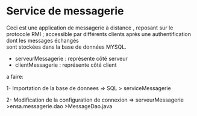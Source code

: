 #  Service de messagerie


Ceci est une application de messagerie à distance , reposant sur le protocole RMI ;
accessible par différents clients après une authentification dont les messages échangés  
sont stockées dans la base de données MYSQL.


   - serveurMessagerie : représente côté serveur
   - clientMessagerie : représente côté client

a faire:

 1- Importation de la base de donnees
 => SQL > serviceMessagerie
 
 2- Modification de la configuration de connexion
 => serveurMessagerie >ensa.messagerie.dao >MessageDao.java
